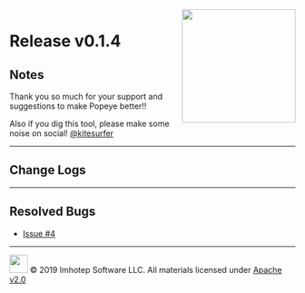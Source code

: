 <img src="https://raw.githubusercontent.com/derailed/popeye/master/assets/popeye.png" align="right" width="200" height="auto"/>

# Release v0.1.4

## Notes

Thank you so much for your support and suggestions to make Popeye better!!

Also if you dig this tool, please make some noise on social! [@kitesurfer](https://twitter.com/kitesurfer)

---

## Change Logs

---

## Resolved Bugs

+ [Issue #4](https://github.com/derailed/popeye/issues/4)

---

<img src="https://raw.githubusercontent.com/derailed/popeye/master/assets/imhotep_logo.png" width="32" height="auto"/> © 2019 Imhotep Software LLC. All materials licensed under [Apache v2.0](http://www.apache.org/licenses/LICENSE-2.0)
